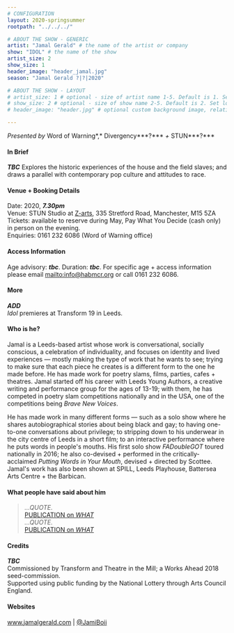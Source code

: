 ```yaml
---
# CONFIGURATION
layout: 2020-springsummer
rootpath: "../../../"

# ABOUT THE SHOW - GENERIC
artist: "Jamal Gerald" # the name of the artist or company
show: "IDOL" # the name of the show
artist_size: 2
show_size: 1
header_image: "header_jamal.jpg"    
season: "Jamal Gerald ?|?|2020"

# ABOUT THE SHOW - LAYOUT
# artist_size: 1 # optional - size of artist name 1-5. Default is 1. Set longer names to lower values
# show_size: 2 # optional - size of show name 2-5. Default is 2. Set longer names to lower values
# header_image: "header.jpg" # optional custom background image, relative to current page

---
```

*Presented by* Word of Warning*,* Divergency***?*** *+* STUN***?***       
         
#### In Brief      
***TBC***
Explores the historic experiences of the house and the field slaves; and draws a parallel with contemporary pop culture and attitudes to race.           
         
#### Venue + Booking Details           
Date: 2020, ***7.30pm***        
Venue: STUN Studio at <a href="http://www.z-arts.org/about-us/getting-here" target="_blank">Z-arts</a>, 335 Stretford Road, Manchester, M15 5ZA         
Tickets: available to reserve during May, Pay What You Decide (cash only) in person on the evening.            
Enquiries: 0161 232 6086 (Word of Warning office)           
          
#### Access Information        
Age advisory: ***tbc***. Duration: ***tbc***. For specific age + access information please email <mailto:info@habmcr.org> or call 0161 232 6086.     
             
#### More         
***ADD***        
*Idol* premieres at Transform 19 in Leeds.        
         
#### Who is he?        
Jamal is a Leeds-based artist whose work is conversational, socially conscious, a celebration of individuality, and focuses on identity and lived experiences — mostly making the type of work that he wants to see; trying to make sure that each piece he creates is a different form to the one he made before. He has made work for poetry slams, films, parties, cafes + theatres. Jamal started off his career with Leeds Young Authors, a creative writing and performance group for the ages of 13-19; with them, he has competed in poetry slam competitions nationally and in the USA, one of the competitions being *Brave New Voices*.         
           
He has made work in many different forms — such as a solo show where he shares autobiographical stories about being black and gay; to having one-to-one conversations about privilege; to stripping down to his underwear in the city centre of Leeds in a short film; to an interactive performance where he puts words in people's mouths. His first solo show *FADoubleGOT* toured nationally in 2016; he also co-devised + performed in the critically-acclaimed *Putting Words in Your Mouth*, devised + directed by Scottee. Jamal's work has also been shown at SPILL, Leeds Playhouse, Battersea Arts Centre + the Barbican.        
         
#### What people have said about him         
>*…QUOTE.*<br><a href="http://" target="_blank">PUBLICATION on *WHAT*</a><br>*…QUOTE.*<br><a href="http://" target="_blank">PUBLICATION on *WHAT*</a>       
        
#### Credits          
***TBC***        
Commissioned by Transform and Theatre in the Mill; a Works Ahead 2018 seed-commission.<br>Supported using public funding by the National Lottery through Arts Council England.         
         
#### Websites          
<a href="http://www.jamalgerald.com" target="_blank">www.jamalgerald.com</a> | <a href="http://twitter.com/JamiBoii" target="_blank">@JamiBoii</a>
